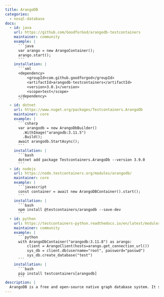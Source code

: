 ```yaml
---
title: ArangoDB
categories:
  - nosql-database
docs:
  - id: java
    url: https://github.com/GoodforGod/arangodb-testcontainers
    maintainer: community
    example: |
      ```java
      var arango = new ArangoContainer();
      arango.start();
      ```
    installation: |
      ```xml
      <dependency>
          <groupId>com.github.goodforgod</groupId>
          <artifactId>arangodb-testcontainers</artifactId>
          <version>3.0.1</version>
          <scope>test</scope>
      </dependency>
      ```
  - id: dotnet
    url: https://www.nuget.org/packages/Testcontainers.ArangoDb
    maintainer: core
    example: |
      ```csharp
      var arangodb = new ArangoDbBuilder()
        .WithImage("arangodb:3.11.5")
        .Build();
      await arangodb.StartAsync();
      ```
    installation: |
      ```bash
      dotnet add package Testcontainers.ArangoDb --version 3.9.0
      ```
  - id: nodejs
    url: https://node.testcontainers.org/modules/arangodb/
    maintainer: core
    example: |
      ```javascript
      const container = await new ArangoDBContainer().start();
      ```
    installation: |
      ```bash
      npm install @testcontainers/arangodb --save-dev
      ```
  - id: python
    url: https://testcontainers-python.readthedocs.io/en/latest/modules/arangodb/README.html
    maintainer: community
    example: |
      ```python
      with ArangoDbContainer("arangodb:3.11.8") as arango:
          client = ArangoClient(hosts=arango.get_connection_url())
          sys_db = client.db(username="root", password="passwd")
          sys_db.create_database("test")
      ```
    installation: |
      ```bash
      pip install testcontainers[arangodb]
      ```
description: |
  ArangoDB is a free and open-source native graph database system. It supports three data models; graphs, JSON documents, and key/value.
---
```

